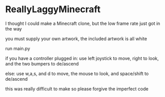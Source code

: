 # ReallyLaggyMinecraft
I thought I could make a Minecraft clone, but the low frame rate just got in the way

you must supply your own artwork, the included artwork is all white

run main.py

if you have a controller plugged in: use left joystick to move, right to look, and the two bumpers to de/ascend

else: use w,a,s, and d to move, the mouse to look, and space/shift to de/ascend


this was really difficult to make so please forgive the imperfect code


